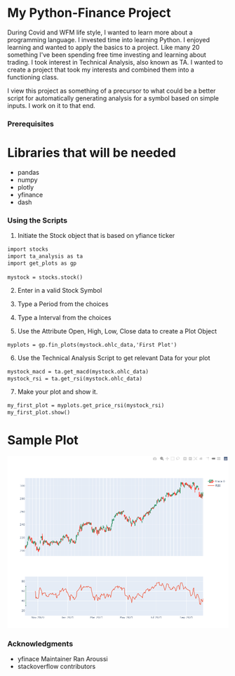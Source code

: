 # My Python-Finance Project

During Covid and WFM life style, I wanted to learn more about a programming language. I invested time into learning Python. I enjoyed learning and wanted to apply the basics to a project. Like many 20 something I've been spending free time investing and learning about trading. I took interest in Technical Analysis, also known as TA. I wanted to create a project that took my interests and combined them into a functioning class.

I view this project as something of a precursor to what could be a better script for automatically generating analysis for a symbol based on simple inputs. I work on it to that end. 


### Prerequisites

# Libraries that will be needed

- pandas 
- numpy
- plotly
- yfinance
- dash


### Using the Scripts

1. Initiate the Stock object that is based on yfiance ticker

```
import stocks
import ta_analysis as ta
import get_plots as gp

mystock = stocks.stock()
```

2. Enter in a valid Stock Symbol

3. Type a Period from the choices

4. Type a Interval from the choices

5. Use the Attribute Open, High, Low, Close data to create a Plot Object
```
myplots = gp.fin_plots(mystock.ohlc_data,'First Plot')
```
6. Use the Technical Analysis Script to get relevant Data for your plot
```
mystock_macd = ta.get_macd(mystock.ohlc_data)
mystock_rsi = ta.get_rsi(mystock.ohlc_data)
```
7. Make your plot and show it.
```
my_first_plot = myplots.get_price_rsi(mystock_rsi)
my_first_plot.show()
```

# Sample Plot

![This is an image](https://github.com/sheehanm4/myFinanceProject/blob/dc9da5c0817f1ffc4a2f7529063af541ff7b6a95/sample.png)


### Acknowledgments

* yfinace Maintainer Ran Aroussi
* stackoverflow contributors

